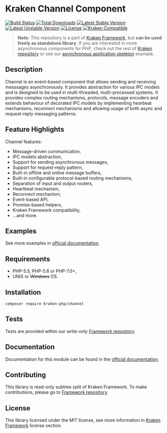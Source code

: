# Kraken Channel Component

[![Build Status](https://travis-ci.org/kraken-php/framework.svg)](https://travis-ci.org/kraken-php/framework)
[![Total Downloads](https://poser.pugx.org/kraken-php/channel/downloads)](https://packagist.org/packages/kraken-php/channel) 
[![Latest Stable Version](https://poser.pugx.org/kraken-php/channel/v/stable)](https://packagist.org/packages/kraken-php/channel) 
[![Latest Unstable Version](https://poser.pugx.org/kraken-php/channel/v/unstable)](https://packagist.org/packages/kraken-php/channel) 
[![License](https://poser.pugx.org/kraken-php/framework/license)](https://packagist.org/packages/kraken-php/framework)
[![Kraken Compatible](https://img.shields.io/badge/kraken-compatible-6b02af.svg)](https://github.com/kraken-php/framework)

> **Note:** This repository is a part of [Kraken Framework][3], but **can be used freely as standalone library**. If you 
are interested in more asynchronous components for PHP, check out the rest of [Kraken repository][5] or see our 
[asynchronous application skeleton][4] example.

## Description

Channel is an event-based component that allows sending and receiving messsages asynchronously. It provides 
abstraction for various IPC models and is designed to be used in multi-threaded, multi-processed systems. It
provides complex routing mechanisms, protocols, message encoders and extends behaviour of decorated IPC models by 
implementing hearbeat mechanisms, reconnect mechanisms and allowing usage of both async and request-reply messaging 
patterns.

## Feature Highlights

Channel features:

* Message-driven communication,
* IPC models abstraction,
* Support for sending asynchronous messages,
* Support for request-reply pattern,
* Built-in offline and online message buffers,
* Built-in configurable protocol-based routing mechanisms,
* Separation of input and output routers,
* Heartbeat mechanism,
* Reconnect mechanism,
* Event-based API,
* Promise-based helpers,
* Kraken Framework compatibility,
* ...and more.

## Examples

See more examples in [official documentation][2].

## Requirements

* PHP-5.5, PHP-5.6 or PHP-7.0+,
* UNIX or ~~Windows~~ OS.

## Installation

```
composer require kraken-php/channel
```

## Tests

Tests are provided within our write-only [Framework repository][3].

## Documentation

Documentation for this module can be found in the [official documentation][2].

## Contributing

This library is read-only subtree split of Kraken Framework. To make contributions, please go to [Framework repository][3].

## License

This library licensed under the MIT license, see more information in [Kraken Framework][3] license section.

[1]: http://kraken-php.com
[2]: http://kraken-php.com/docs/api-channel
[3]: https://github.com/kraken-php/framework
[4]: https://github.com/kraken-php/kraken
[5]: https://github.com/kraken-php
